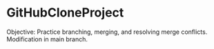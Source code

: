 # GitHubCloneProject
Objective: Practice branching, merging, and resolving merge conflicts.
Modification in main branch.
